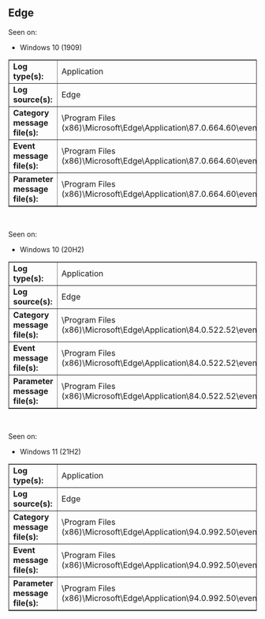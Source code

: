 ## Edge

Seen on:
* Windows 10 (1909)

<table border="1" class="docutils">
  <tbody>
    <tr>
      <td><b>Log type(s):</b></td>
      <td>Application</td>
    </tr>
    <tr>
      <td><b>Log source(s):</b></td>
      <td>Edge</td>
    </tr>
    <tr>
      <td><b>Category message file(s):</b></td>
      <td>\Program Files (x86)\Microsoft\Edge\Application\87.0.664.60\eventlog_provider.dll</td>
    </tr>
    <tr>
      <td><b>Event message file(s):</b></td>
      <td>\Program Files (x86)\Microsoft\Edge\Application\87.0.664.60\eventlog_provider.dll</td>
    </tr>
    <tr>
      <td><b>Parameter message file(s):</b></td>
      <td>\Program Files (x86)\Microsoft\Edge\Application\87.0.664.60\eventlog_provider.dll</td>
    </tr>
  </tbody>
</table>

&nbsp;

Seen on:
* Windows 10 (20H2)

<table border="1" class="docutils">
  <tbody>
    <tr>
      <td><b>Log type(s):</b></td>
      <td>Application</td>
    </tr>
    <tr>
      <td><b>Log source(s):</b></td>
      <td>Edge</td>
    </tr>
    <tr>
      <td><b>Category message file(s):</b></td>
      <td>\Program Files (x86)\Microsoft\Edge\Application\84.0.522.52\eventlog_provider.dll</td>
    </tr>
    <tr>
      <td><b>Event message file(s):</b></td>
      <td>\Program Files (x86)\Microsoft\Edge\Application\84.0.522.52\eventlog_provider.dll</td>
    </tr>
    <tr>
      <td><b>Parameter message file(s):</b></td>
      <td>\Program Files (x86)\Microsoft\Edge\Application\84.0.522.52\eventlog_provider.dll</td>
    </tr>
  </tbody>
</table>

&nbsp;

Seen on:
* Windows 11 (21H2)

<table border="1" class="docutils">
  <tbody>
    <tr>
      <td><b>Log type(s):</b></td>
      <td>Application</td>
    </tr>
    <tr>
      <td><b>Log source(s):</b></td>
      <td>Edge</td>
    </tr>
    <tr>
      <td><b>Category message file(s):</b></td>
      <td>\Program Files (x86)\Microsoft\Edge\Application\94.0.992.50\eventlog_provider.dll</td>
    </tr>
    <tr>
      <td><b>Event message file(s):</b></td>
      <td>\Program Files (x86)\Microsoft\Edge\Application\94.0.992.50\eventlog_provider.dll</td>
    </tr>
    <tr>
      <td><b>Parameter message file(s):</b></td>
      <td>\Program Files (x86)\Microsoft\Edge\Application\94.0.992.50\eventlog_provider.dll</td>
    </tr>
  </tbody>
</table>

&nbsp;

